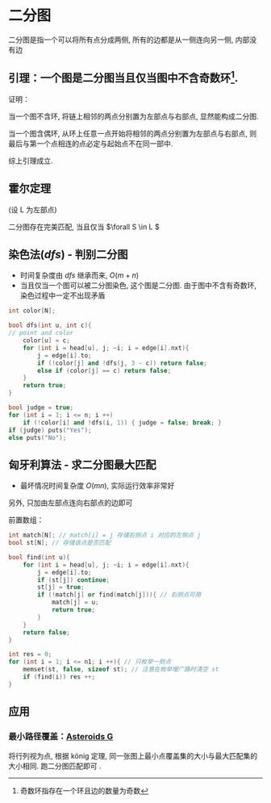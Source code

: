 # 二分图

二分图是指一个可以将所有点分成两侧, 所有的边都是从一侧连向另一侧, 内部没有边

## 引理：一个图是二分图当且仅当图中不含奇数环[^1].

证明：

当一个图不含环, 将链上相邻的两点分别置为左部点与右部点, 显然能构成二分图. 

当一个图含偶环, 从环上任意一点开始将相邻的两点分别置为左部点与右部点, 则最后与第一个点相连的点必定与起始点不在同一部中. 

综上引理成立. 

## 霍尔定理

(设 $\text{L}$ 为左部点)

二分图存在完美匹配, 当且仅当 $\forall S \in L $

## 染色法($dfs$) - 判别二分图

- 时间复杂度由 $dfs$ 继承而来, $O(m + n)$
- 当且仅当一个图可以被二分图染色, 这个图是二分图. 由于图中不含有奇数环, 染色过程中一定不出现矛盾

```cpp
int color[N];

bool dfs(int u, int c){
// point and color
	color[u] = c;
	for (int i = head[u], j; ~i; i = edge[i].nxt){
		j = edge[i].to;
		if (!color[j] and !dfs(j, 3 - c)) return false;
		else if (color[j] == c) return false;
	}
	return true;
}

bool judge = true;
for (int i = 1; i <= n; i ++)
	if (!color[i] and !dfs(i, 1)) { judge = false; break; }
if (judge) puts("Yes");
else puts("No");
```

## 匈牙利算法 - 求二分图最大匹配

- 最坏情况时间复杂度 $O(mn)$, 实际运行效率非常好

另外, 只加由左部点连向右部点的边即可

前置数组：

```cpp
int match[N]; // match[i] = j 存储右侧点 i 对应的左侧点 j
bool st[N]; // 存储该点是否匹配 
```

```cpp
bool find(int u){
	for (int i = head[u], j; ~i; i = edge[i].nxt){
		j = edge[i].to;
		if (st[j]) continue;
		st[j] = true;
		if (!match[j] or find(match[j])){ // 右侧点可用 
			match[j] = u;
			return true;
		}
	}
	return false;
}

int res = 0;
for (int i = 1; i <= n1; i ++){ // 只枚举一侧点
	memset(st, false, sizeof st); // 注意在枚举增广路时清空 st
	if (find(i)) res ++;
}
```

## 应用

### 最小路径覆盖：[Asteroids G](https://www.luogu.com.cn/problem/P7368)

将行列视为点, 根据 könig 定理, 同一张图上最小点覆盖集的大小与最大匹配集的大小相同. 跑二分图匹配即可 . 


[^1]:奇数环指存在一个环且边的数量为奇数